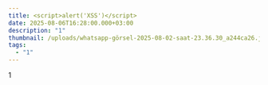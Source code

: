 ```yaml
---
title: <script>alert('XSS')</script>
date: 2025-08-06T16:28:00.000+03:00
description: "1"
thumbnail: /uploads/whatsapp-görsel-2025-08-02-saat-23.36.30_a244ca26.jpg
tags:
  - "1"
---
```

1
